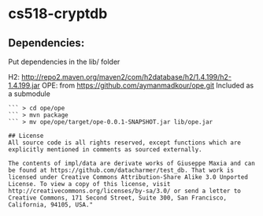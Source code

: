 # cs518-cryptdb

## Dependencies:
Put dependencies in the lib/ folder

H2: http://repo2.maven.org/maven2/com/h2database/h2/1.4.199/h2-1.4.199.jar
OPE: from https://github.com/aymanmadkour/ope.git
Included as a submodule
``` > git submodule update --init
``` > cd ope/ope
``` > mvn package
``` > mv ope/ope/target/ope-0.0.1-SNAPSHOT.jar lib/ope.jar

## License
All source code is all rights reserved, except functions which are explicitly mentioned in comments as sourced externally.

The contents of impl/data are derivate works of Giuseppe Maxia and can be found at https://github.com/datacharmer/test_db. That work is licensed under Creative Commons Attribution-Share Alike 3.0 Unported License. To view a copy of this license, visit http://creativecommons.org/licenses/by-sa/3.0/ or send a letter to Creative Commons, 171 Second Street, Suite 300, San Francisco, California, 94105, USA."
